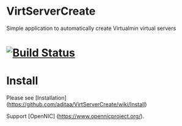 # VirtServerCreate
Simple application to automatically create Virtualmin virtual servers

# [![Build Status](https://travis-ci.org/aditaa/VirtServerCreate.svg?branch=master)](https://travis-ci.org/aditaa/VirtServerCreate)

# Install
Please see [Installation] (https://github.com/aditaa/VirtServerCreate/wiki/Install)




Support [OpenNIC] (https://www.opennicproject.org/).

